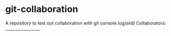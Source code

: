 # git-collaboration
A repository to test out collaboration with git
console.log(siid)
Collaborators: _________________
